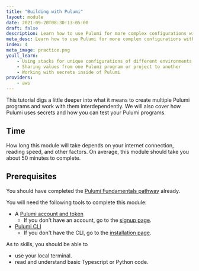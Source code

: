 ```yaml
---
title: "Building with Pulumi"
layout: module
date: 2021-09-20T08:30:13-05:00
draft: false
description: Learn how to use Pulumi for more complex configurations with multiple environments.
meta_desc: Learn how to use Pulumi for more complex configurations with multiple environments.
index: 4
meta_image: practice.png
youll_learn:
    - Using stacks for unique configurations of different environments
    - Sharing values from one Pulumi program or project to another
    - Working with secrets inside of Pulumi
providers:
    - aws
---
```


This tutorial digs a little deeper into what it means to create multiple Pulumi
programs and work with them interdependently. We will also cover how Pulumi
uses secrets and how you can test your Pulumi programs.

## Time

How long this module will take depends on your internet connection, reading
speed, and other factors. On average, this module should take you about 50
minutes to complete.

## Prerequisites

You should have completed the [Pulumi Fundamentals
pathway](learn/pulumi-fundamentals) already.

You will need the following tools to complete this module:

* A [Pulumi account and token](/docs/intro/pulumi-service/accounts#access-tokens)
    * If you don't have an account, go to the [signup page](https://app.pulumi.com/signup).
* [Pulumi CLI](/docs/reference/cli)
    * If you don't have the CLI, go to the [installation page](/docs/get-started/install).

As to skills, you should be able to

* use your local terminal.
* read and understand basic Typescript or Python code.
